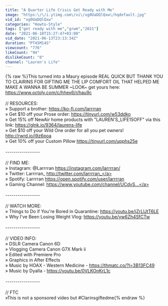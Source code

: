 ```yaml
---
title: "A Quarter Life Crisis Get Ready with Me"
image: "https:\/\/i.ytimg.com\/vi\/xg0UaDQlQxw\/hqdefault.jpg"
vid_id: "xg0UaDQlQxw"
categories: "Howto-Style"
tags: ["get ready with me","grwm","2021"]
date: "2021-06-18T15:27:47+03:00"
vid_date: "2021-06-13T23:13:34Z"
duration: "PT45M14S"
viewcount: "776"
likeCount: "94"
dislikeCount: "0"
channel: "Lauren's Life"
---
```

{% raw %}This turned into a Maury episode REAL QUICK BUT THANK YOU TO CLAIRINS FOR GIFTING ME THE LIP COMFORT OIL THAT HELPED ME MAKE A WANNA BE SUMMER ~LOOK~ get yours here: <a rel="nofollow" target="blank" href="https://www.octoly.com/c/hhex6/r/hau9c">https://www.octoly.com/c/hhex6/r/hau9c</a><br /><br />// RESOURCES:<br />» Support a brother: <a rel="nofollow" target="blank" href="https://ko-fi.com/larrrran">https://ko-fi.com/larrrran</a><br />» Get $10 off your Prose order: <a rel="nofollow" target="blank" href="https://tinyurl.com/w53ddko">https://tinyurl.com/w53ddko</a><br />» Get 15% off NewAir home products with &quot;LAUREN'S_LIFE15OFF&quot; via this link: <a rel="nofollow" target="blank" href="https://glnk.io/9364/laurens-life">https://glnk.io/9364/laurens-life</a> <br />» Get $10 off your Wild One order for all you pet owners! <a rel="nofollow" target="blank" href="http://rwrd.io/j9z6poa">http://rwrd.io/j9z6poa</a><br />» Get 10% off your Custom Pillow <a rel="nofollow" target="blank" href="https://tinyurl.com/upphs25e">https://tinyurl.com/upphs25e</a><br /><br />-----------------<br /><br />// FIND ME:<br />» Instagram: @Larrrran <a rel="nofollow" target="blank" href="https://instagram.com/larrrran/">https://instagram.com/larrrran/</a><br />» Twitter: Larrrran_ <a rel="nofollow" target="blank" href="http://twitter.com/larrrran_">http://twitter.com/larrrran_</a><br />» Spotify: Larrrran <a rel="nofollow" target="blank" href="https://open.spotify.com/user/larrrran">https://open.spotify.com/user/larrrran</a><br />» Gaming Channel: <a rel="nofollow" target="blank" href="https://www.youtube.com/channel/UCdvS...">https://www.youtube.com/channel/UCdvS...</a><br /><br />-----------------<br /><br />// WATCH MORE:<br />» Things to Do if You're Bored in Quarantine: <a rel="nofollow" target="blank" href="https://youtu.be/jZrLlJtT6LE">https://youtu.be/jZrLlJtT6LE</a><br />» Why I've Been Losing Weight Vlog: <a rel="nofollow" target="blank" href="https://youtu.be/yw6Zh4SfCTw">https://youtu.be/yw6Zh4SfCTw</a><br /><br />-----------------<br /><br />// VIDEO INFO:<br />» DSLR Camera Canon 6D<br />» Vlogging Camera Canon G7X Mark ii<br />» Edited with Premiere Pro<br />» Graphics in After Effects<br />» Music by HOAX - Western Medicine - <a rel="nofollow" target="blank" href="https://thmatc.co/?l=3B13FC49">https://thmatc.co/?l=3B13FC49</a><br />» Music by Dyalla - <a rel="nofollow" target="blank" href="https://youtu.be/0VLKOnKrL1c">https://youtu.be/0VLKOnKrL1c</a><br /><br />-----------------<br /><br />// FTC <br />»This is not a sponsored video but #Clarinsgiftedme{% endraw %}
